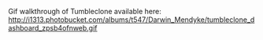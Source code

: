Gif walkthrough of Tumbleclone available here:
http://i1313.photobucket.com/albums/t547/Darwin_Mendyke/tumbleclone_dashboard_zpsb4ofnweb.gif
